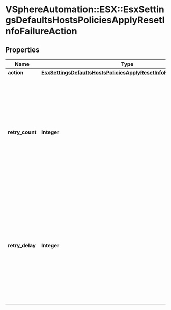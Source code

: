 # VSphereAutomation::ESX::EsxSettingsDefaultsHostsPoliciesApplyResetInfoFailureAction

## Properties
Name | Type | Description | Notes
------------ | ------------- | ------------- | -------------
**action** | [**EsxSettingsDefaultsHostsPoliciesApplyResetInfoFailureActionAction**](EsxSettingsDefaultsHostsPoliciesApplyResetInfoFailureActionAction.md) |  | 
**retry_count** | **Integer** | Number of times to retry the failed operation. Warning: This attribute is part of a new feature in development. It may be changed at any time and may not have all supported functionality implemented. | [optional] 
**retry_delay** | **Integer** | Time to wait to retry the failed operation in seconds. Warning: This attribute is part of a new feature in development. It may be changed at any time and may not have all supported functionality implemented. | [optional] 


